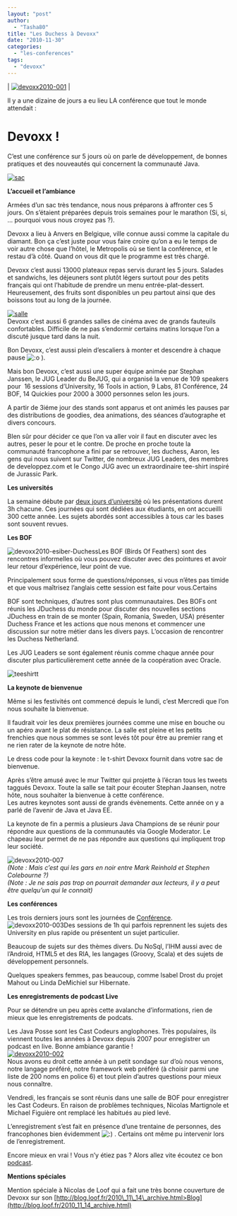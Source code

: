 ```yaml
---
layout: "post"
author: 
  - "Tasha80"
title: "Les Duchess à Devoxx"
date: "2010-11-30"
categories: 
  - "les-conferences"
tags: 
  - "devoxx"
---
```


| [![devoxx2010-001](/assets/2010/11/2010-11-30-les-duchess-a-devoxx/5194603523_4c287f1223.jpg)](http://www.flickr.com/photos/jduchess/5194603523/ "devoxx2010-001 by jDuchess, on Flickr") |

Il y a une dizaine de jours a eu lieu LA conférence que tout le monde attendait :

# **Devoxx !**

C’est une conférence sur 5 jours où on parle de développement, de bonnes pratiques et des nouveautés qui concernent la communauté Java.

[![sac](/assets/2010/11/2010-11-30-les-duchess-a-devoxx/5218980212_8e01ffde99.jpg)](http://www.flickr.com/photos/jduchess/5218980212/ "sac by jDuchess, on Flickr")

**L’accueil et l’ambiance**

Armées d’un sac très tendance, nous nous préparons à affronter ces 5 jours. On s’étaient préparées depuis trois semaines pour le marathon (Si, si, … pourquoi vous nous croyez pas ?).

Devoxx a lieu à Anvers en Belgique, ville connue aussi comme la capitale du diamant. Bon ça c’est juste pour vous faire croire qu’on a eu le temps de voir autre chose que l’hôtel, le Metropolis où se tient la conférence, et le restau d’à côté. Quand on vous dit que le programme est très chargé.

Devoxx c’est aussi 13000 plateaux repas servis durant les 5 jours. Salades et sandwichs, les déjeuners sont plutôt légers surtout pour des petits français qui ont l’habitude de prendre un menu entrée-plat-dessert. Heureusement, des fruits sont disponibles un peu partout ainsi que des boissons tout au long de la journée.

[![salle](/assets/2010/11/2010-11-30-les-duchess-a-devoxx/5218422889_3d272ae672.jpg)](http://www.flickr.com/photos/jduchess/5218422889/ "salle by jDuchess, on Flickr")  
Devoxx c’est aussi 6 grandes salles de cinéma avec de grands fauteuils confortables. Difficile de ne pas s’endormir certains matins lorsque l’on a discuté jusque tard dans la nuit.

Bon Devoxx, c’est aussi plein d’escaliers à monter et descendre à chaque pause ![:o](http://jduchess.org/duchess-france/wp-includes/images/smilies/icon_surprised.gif) ).

Mais bon Devoxx, c’est aussi une super équipe animée par Stephan Janssen, le JUG Leader du BeJUG, qui a organisé la venue de 109 speakers pour  16 sessions d’University, 16 Tools in action, 9 Labs, 81 Conférence, 24 BOF, 14 Quickies pour 2000 à 3000 personnes selon les jours.

A partir de 3iéme jour des stands sont apparus et ont animés les pauses par des distributions de goodies, dea animations, des séances d’autographe et divers concours.

BIen sûr pour décider ce que l’on va aller voir il faut en discuter avec les autres, peser le pour et le contre. De proche en proche toute la communauté francophone a fini par se retrouver, les duchess, Aaron, les gens qui nous suivent sur Twitter, de nombreux JUG Leaders, des membres de developpez.com et le Congo JUG avec un extraordinaire tee-shirt inspiré de Jurassic Park.

**Les universités**

La semaine débute par [deux jours d’université](http://www.devoxx.com/display/Devoxx2K10/University) où les présentations durent 3h chacune. Ces journées qui sont dédiées aux étudiants, en ont accueilli 300 cette année. Les sujets abordés sont accessibles à tous car les bases sont souvent revues.

**Les BOF**

![devoxx2010-esiber-Duchess](/assets/2010/11/2010-11-30-les-duchess-a-devoxx/5195352772_4c28c5e3cb.jpg)Les BOF (Birds Of Feathers) sont des rencontres informelles où vous pouvez discuter avec des pointures et avoir leur retour d’expérience, leur point de vue.

Principalement sous forme de questions/réponses, si vous n’êtes pas timide et que vous maîtrisez l’anglais cette session est faite pour vous.Certains

BOF sont techniques, d’autres sont plus communautaires. Des BOFs ont réunis les JDuchess du monde pour discuter des nouvelles sections JDuchess en train de se monter (Spain, Romania, Sweden, USA) présenter Duchess France et les actions que nous menons et commencer une discussion sur notre métier dans les divers pays. L’occasion de rencontrer les Duchess Netherland.

Les JUG Leaders se sont également réunis comme chaque année pour discuter plus particulièrement cette année de la coopération avec Oracle.

![teeshirtt](/assets/2010/11/2010-11-30-les-duchess-a-devoxx/5219105666_8a1bf71019.jpg)

**La keynote de bienvenue**

Même si les festivités ont commencé depuis le lundi, c’est Mercredi que l’on nous souhaite la bienvenue.

Il faudrait voir les deux premières journées comme une mise en bouche ou un apéro avant le plat de résistance. La salle est pleine et les petits frenchies que nous sommes se sont levés tôt pour être au premier rang et ne rien rater de la keynote de notre hôte.

Le dress code pour la keynote : le t-shirt Devoxx fournit dans votre sac de bienvenue.

Après s’être amusé avec le mur Twitter qui projette à l’écran tous les tweets taggués Devoxx. Toute la salle se tait pour écouter Stephan Jaansen, notre hôte, nous souhaiter la bienvenue à cette conférence.  
Les autres keynotes sont aussi de grands évènements. Cette année on y a parlé de l’avenir de Java et Java EE.

La keynote de fin a permis a plusieurs Java Champions de se réunir pour répondre aux questions de la communautés via Google Moderator. Le chapeau leur permet de ne pas répondre aux questions qui impliquent trop leur société.

![devoxx2010-007](/assets/2010/11/2010-11-30-les-duchess-a-devoxx/5194603945_dd14893533.jpg)  
_(Note : Mais c’est qui les gars en noir entre Mark Reinhold et Stephen Colebourne ?)_  
_(Note : Je ne sais pas trop on pourrait demander aux lecteurs, il y a peut être quelqu’un qui le connait)_

**Les conférences**

Les trois derniers jours sont les journées de [Conférence](http://www.devoxx.com/display/Devoxx2K10/Conference). ![devoxx2010-003](/assets/2010/11/2010-11-30-les-duchess-a-devoxx/5194603673_cc1cd98dd4.jpg)Des sessions de 1h qui parfois reprennent les sujets des University en plus rapide ou présentent un sujet particulier.

Beaucoup de sujets sur des thèmes divers. Du NoSql, l’IHM aussi avec de l’Android, HTML5 et des RIA, les langages (Groovy, Scala) et des sujets de développement personnels.

Quelques speakers femmes, pas beaucoup, comme Isabel Drost du projet Mahout ou Linda DeMichiel sur Hibernate.

**Les enregistrements de podcast Live**

Pour se détendre un peu après cette avalanche d’informations, rien de mieux que les enregistrements de podcats.

Les Java Posse sont les Cast Codeurs anglophones. Très populaires, ils viennent toutes les années à Devoxx depuis 2007 pour enregistrer un podcast en live. Bonne ambiance garantie !  
[![devoxx2010-002](/assets/2010/11/2010-11-30-les-duchess-a-devoxx/5195203326_700a0540c6.jpg)](http://www.flickr.com/photos/jduchess/5195203326/ "devoxx2010-002 by jDuchess, on Flickr")  
Nous avons eu droit cette année à un petit sondage sur d’où nous venons, notre langage préféré, notre framework web préféré (à choisir parmi une liste de 200 noms en police 6) et tout plein d’autres questions pour mieux nous connaître.

Vendredi, les français se sont réunis dans une salle de BOF pour enregistrer les Cast Codeurs. En raison de problèmes techniques, Nicolas Martignole et Michael Figuière ont remplacé les habitués au pied levé.

L’enregistrement s’est fait en présence d’une trentaine de personnes, des francophones bien évidemment ![:)](http://jduchess.org/duchess-france/wp-includes/images/smilies/icon_smile.gif) . Certains ont même pu intervenir lors de l’enregistrement.

Encore mieux en vrai ! Vous n’y étiez pas ? Alors allez vite écoutez ce bon [podcast](http://lescastcodeurs.com/2010/11/les-cast-codeurs-podcast-episode-31-special-devoxx-2010/).

**Mentions spéciales**

Mention spéciale à Nicolas de Loof qui a fait une très bonne couverture de Devoxx sur son [http://blog.loof.fr/2010\_11\_14\_archive.html>Blog](http://blog.loof.fr/2010_11_14_archive.html)
